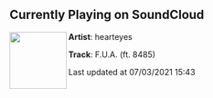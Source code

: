 ## Currently Playing on SoundCloud

[<img align="left" width="100" src="https://i1.sndcdn.com/artworks-ygI458O7tk7rz9vD-OqRqBg-t500x500.jpg">](https://soundcloud.com/iamhearteyes/fua-ft-8485)

**Artist**: hearteyes 

**Track**: F.U.A. (ft. 8485)

Last updated at 07/03/2021 15:43

